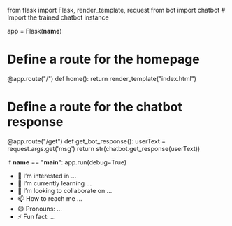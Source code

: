 from flask import Flask, render_template, request
from bot import chatbot  # Import the trained chatbot instance

app = Flask(__name__)

# Define a route for the homepage
@app.route("/")
def home():
    return render_template("index.html")

# Define a route for the chatbot response
@app.route("/get")
def get_bot_response():
    userText = request.args.get('msg')
    return str(chatbot.get_response(userText))

if __name__ == "__main__":
    app.run(debug=True)
- 👀 I’m interested in ...
- 🌱 I’m currently learning ...
- 💞️ I’m looking to collaborate on ...
- 📫 How to reach me ...
- 😄 Pronouns: ...
- ⚡ Fun fact: ...

<!---
Parinav0123/Parinav0123 is a ✨ special ✨ repository because its `README.md` (this file) appears on your GitHub profile.
You can click the Preview link to take a look at your changes.
--->
